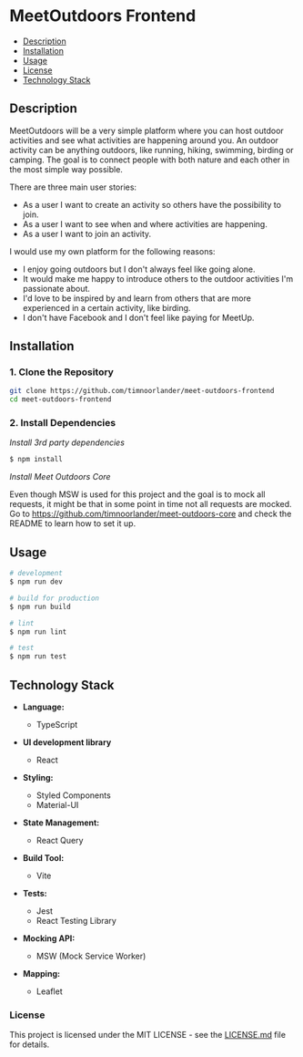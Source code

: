 # MeetOutdoors Frontend

- [Description](#description)
- [Installation](#installation)
- [Usage](#usage)
- [License](#license)
- [Technology Stack](#technology-stack)

## Description

MeetOutdoors will be a very simple platform where you can host outdoor activities and see what activities are happening around you. An outdoor activity can be anything outdoors, like running, hiking, swimming, birding or camping. The goal is to connect people with both nature and each other in the most simple way possible.

There are three main user stories:

- As a user I want to create an activity so others have the possibility to join.
- As a user I want to see when and where activities are happening.
- As a user I want to join an activity.

I would use my own platform for the following reasons:

- I enjoy going outdoors but I don't always feel like going alone.
- It would make me happy to introduce others to the outdoor activities I'm passionate about.
- I'd love to be inspired by and learn from others that are more experienced in a certain activity, like birding.
- I don't have Facebook and I don't feel like paying for MeetUp.

## Installation

### 1. Clone the Repository

```bash
git clone https://github.com/timnoorlander/meet-outdoors-frontend
cd meet-outdoors-frontend
```

### 2. Install Dependencies

_Install 3rd party dependencies_

```bash
$ npm install
```

_Install Meet Outdoors Core_

Even though MSW is used for this project and the goal is to mock all requests, it might be that in some point in time not all requests are mocked. Go to https://github.com/timnoorlander/meet-outdoors-core and check the README to learn how to set it up.

## Usage

```bash
# development
$ npm run dev

# build for production
$ npm run build

# lint
$ npm run lint

# test
$ npm run test
```

## Technology Stack

- **Language:**

  - TypeScript

- **UI development library**

  - React

- **Styling:**

  - Styled Components
  - Material-UI

- **State Management:**

  - React Query

- **Build Tool:**

  - Vite

- **Tests:**

  - Jest
  - React Testing Library

- **Mocking API:**

  - MSW (Mock Service Worker)

- **Mapping:**

  - Leaflet

### License

This project is licensed under the MIT LICENSE - see the [LICENSE.md](LICENSE.md) file for details.

